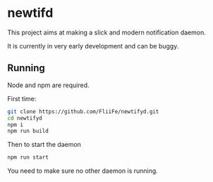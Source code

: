 # newtifd

This project aims at making a slick and modern notification daemon.

It is currently in very early development and can be buggy.

## Running

Node and npm are required.

First time:
```bash
git clone https://github.com/FliiFe/newtifyd.git
cd newtifyd
npm i
npm run build
```

Then to start the daemon
```bash
npm run start
```

You need to make sure no other daemon is running.

